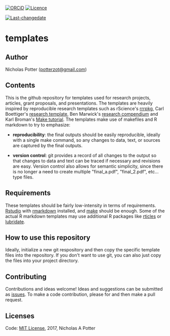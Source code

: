 <!-- README.md is generated from README.Rmd. Please edit that file -->
[![ORCiD](https://img.shields.io/badge/ORCiD-0000--0002--3410--3732-green.svg)](http://orcid.org/0000-0002-3410-3732) [![Licence](https://img.shields.io/github/license/mashape/apistatus.svg)](http://choosealicense.com/licenses/mit/)

[![Last-changedate](https://img.shields.io/badge/last%20change-2017--08--04-brightgreen.svg)](https://github.com/potterzot/templates/commits/master)

templates
=========

Author
------

Nicholas Potter (<potterzot@gmail.com>)

Contents
--------

This is the github repository for templates used for research projects, articles, grant proposals, and presentations. The templates are heavily inspired by reproducible research templates such as rScience's [rrrpkg](https://github.com/ropensci/rrrpkg), Carl Boettiger's [research template](https://github.com/cboettig/template), Ben Marwick's [research compendium](https://github.com/benmarwick/researchcompendium) and Karl Broman's [Make tutorial](http://kbroman.org/minimal_make/). The templates make use of makefiles and R markdown to try to emphasize:

-   **reproducibility**: the final outputs should be easily reproducible, ideally with a single make command, so any changes to data, text, or sources are captured by the final outputs.

-   **version control**: git provides a record of all changes to the output so that changes to data and text can be traced if necessary and revisions are easy. Version control also allows for semantic simplicity, since there is no longer a need to create multiple "final\_a.pdf", "final\_2.pdf", etc... type files.

Requirements
------------

These templates should be fairly low-intensity in terms of requirements. [Rstudio](https://www.rstudio.com/) with [rmarkdown](http://rmarkdown.rstudio.com/) installed, and [make]() should be enough. Some of the actual R markdown templates may use additional R packages like [rticles](https://github.com/rstudio/rticles) or [lubridate](https://cran.r-project.org/web/packages/lubridate/index.html).

How to use this repository
--------------------------

Ideally, initialize a new git respository and then copy the specific template files into the repository. If you don't want to use git, you can also just copy the files into your project directory.

Contributing
------------

Contributions and ideas welcome! Ideas and suggestions can be submitted as [issues](). To make a code contribution, please for and then make a pull request.

Licenses
--------

Code: [MIT License](https://opensource.org/licenses/MIT), 2017, Nicholas A Potter
